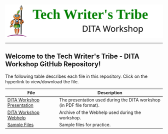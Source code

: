 <div class="header"align="center">
<img src="Tech_Tribe_logo.svg">
<hr/>
 </div>


## Welcome to the Tech Writer's Tribe - DITA Workshop GitHub Repository!
The following table describes each file in this repository. Click on the hyperlink to view/download the file.


|File | Description |
|------------|-------------|
|[DITA Workshop Presentation](DITA_Workshop.pdf)| The presentation used during the DITA workshop (in PDF file format).
|[DITA Workshop Webhelp](DITA_Workshop_WebHelp.zip)| Archive of the Webhelp used during the workshop.
|[Sample Files](sample_files.zip)| Sample files for practice.
